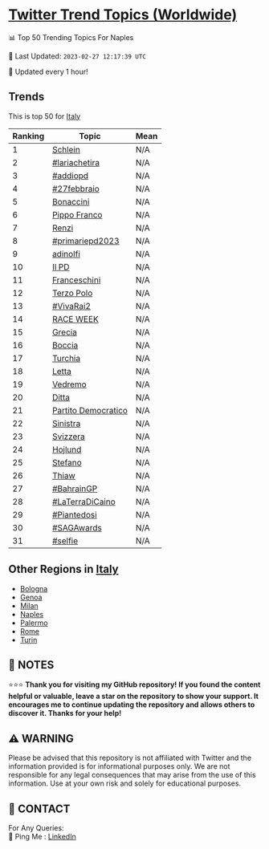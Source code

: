 [Twitter Trend Topics (Worldwide)](https://github.com/ErcinDedeoglu/Twitter-Trend-Topics)
==========


📊 Top 50 Trending Topics For Naples

📆 Last Updated: `2023-02-27 12:17:39 UTC`

🔧 Updated every 1 hour!


## Trends

This is top 50 for [Italy](</Italy>)

| Ranking | Topic | Mean |
| ------- | ------------ | ------------ |
| 1 | [Schlein](http://twitter.com/search?q=Schlein) | N/A |
| 2 | [#lariachetira](http://twitter.com/search?q=%23lariachetira) | N/A |
| 3 | [#addiopd](http://twitter.com/search?q=%23addiopd) | N/A |
| 4 | [#27febbraio](http://twitter.com/search?q=%2327febbraio) | N/A |
| 5 | [Bonaccini](http://twitter.com/search?q=Bonaccini) | N/A |
| 6 | [Pippo Franco](http://twitter.com/search?q=Pippo+Franco) | N/A |
| 7 | [Renzi](http://twitter.com/search?q=Renzi) | N/A |
| 8 | [#primariepd2023](http://twitter.com/search?q=%23primariepd2023) | N/A |
| 9 | [adinolfi](http://twitter.com/search?q=adinolfi) | N/A |
| 10 | [Il PD](http://twitter.com/search?q=Il+PD) | N/A |
| 11 | [Franceschini](http://twitter.com/search?q=Franceschini) | N/A |
| 12 | [Terzo Polo](http://twitter.com/search?q=Terzo+Polo) | N/A |
| 13 | [#VivaRai2](http://twitter.com/search?q=%23VivaRai2) | N/A |
| 14 | [RACE WEEK](http://twitter.com/search?q=RACE+WEEK) | N/A |
| 15 | [Grecia](http://twitter.com/search?q=Grecia) | N/A |
| 16 | [Boccia](http://twitter.com/search?q=Boccia) | N/A |
| 17 | [Turchia](http://twitter.com/search?q=Turchia) | N/A |
| 18 | [Letta](http://twitter.com/search?q=Letta) | N/A |
| 19 | [Vedremo](http://twitter.com/search?q=Vedremo) | N/A |
| 20 | [Ditta](http://twitter.com/search?q=Ditta) | N/A |
| 21 | [Partito Democratico](http://twitter.com/search?q=Partito+Democratico) | N/A |
| 22 | [Sinistra](http://twitter.com/search?q=Sinistra) | N/A |
| 23 | [Svizzera](http://twitter.com/search?q=Svizzera) | N/A |
| 24 | [Hojlund](http://twitter.com/search?q=Hojlund) | N/A |
| 25 | [Stefano](http://twitter.com/search?q=Stefano) | N/A |
| 26 | [Thiaw](http://twitter.com/search?q=Thiaw) | N/A |
| 27 | [#BahrainGP](http://twitter.com/search?q=%23BahrainGP) | N/A |
| 28 | [#LaTerraDiCaino](http://twitter.com/search?q=%23LaTerraDiCaino) | N/A |
| 29 | [#Piantedosi](http://twitter.com/search?q=%23Piantedosi) | N/A |
| 30 | [#SAGAwards](http://twitter.com/search?q=%23SAGAwards) | N/A |
| 31 | [#selfie](http://twitter.com/search?q=%23selfie) | N/A |



## Other Regions in [Italy](</Italy>)

* [Bologna](</Italy/Bologna.md>)
* [Genoa](</Italy/Genoa.md>)
* [Milan](</Italy/Milan.md>)
* [Naples](</Italy/Naples.md>)
* [Palermo](</Italy/Palermo.md>)
* [Rome](</Italy/Rome.md>)
* [Turin](</Italy/Turin.md>)



## 📝 NOTES

⭐⭐⭐ **Thank you for visiting my GitHub repository! If you found the content helpful or valuable, leave a star on the repository to show your support. It encourages me to continue updating the repository and allows others to discover it. Thanks for your help!**


## ⚠️ WARNING

Please be advised that this repository is not affiliated with Twitter and the information provided is for informational purposes only. We are not responsible for any legal consequences that may arise from the use of this information. Use at your own risk and solely for educational purposes.


## 📨 CONTACT

 For Any Queries:  
            🏓 Ping Me : [LinkedIn](https://www.linkedin.com/in/ercindedeoglu/)
